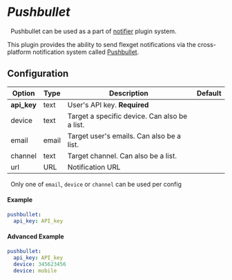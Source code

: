 # *Pushbullet*
<div class="alert alert-success" role="info">
  
  <span class="glyphicon glyphicon glyphicon-cog"></span>
  &nbsp; Pushbullet can be used as a part of [notifier](/Plugins/Notifiers) plugin system.
</div>



This plugin provides the ability to send flexget notifications via the cross-platform notification system called [Pushbullet](https://www.pushbullet.com/).

## Configuration

| Option |Type|  Description | Default |
| --- | ---| --- |---|
| **api_key**| text| User's API key. **Required**|
|device|text|Target a specific device. Can also be a list. 
|email|email|Target user's emails. Can also be a list. 
|channel|text|Target channel. Can also be a list. 
|url|URL|Notification URL | 

<div class="alert alert-info" role="info">
  
  <span class="glyphicon glyphicon-info-sign"></span>
  &nbsp; Only one of `email`, `device` or `channel` can be used per config
</div>

#### Example
```yaml
pushbullet:
  api_key: API_key
```

#### Advanced Example
```yaml
pushbullet:
  api_key: API_key
  device: 345623456
  device: mobile
```


